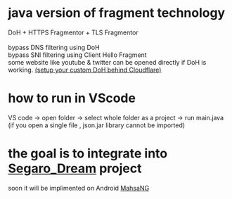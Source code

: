 # java version of fragment technology
DoH + HTTPS Fragmentor + TLS Fragmentor<br><br>
bypass DNS filtering using DoH<br>
bypass SNI filtering using Client Hello Fragment<br>
some website like youtube & twitter can be opened directly if DoH is working. [(setup your custom DoH behind Cloudflare)](https://github.com/GFW-knocker/gfw_resist_HTTPS_proxy/tree/main/Direct_DoH/How_Make_Our_DoH)<br>

# how to run in VScode
VS code -> open folder -> select whole folder as a project -> run main.java<br>
(if you open a single file , json.jar library cannot be imported)<br>


# the goal is to integrate into [Segaro_Dream](https://github.com/GFW-knocker/Segaro_Dream/) project
soon it will be implimented on Android [MahsaNG](https://github.com/GFW-knocker/MahsaNG) <br>



